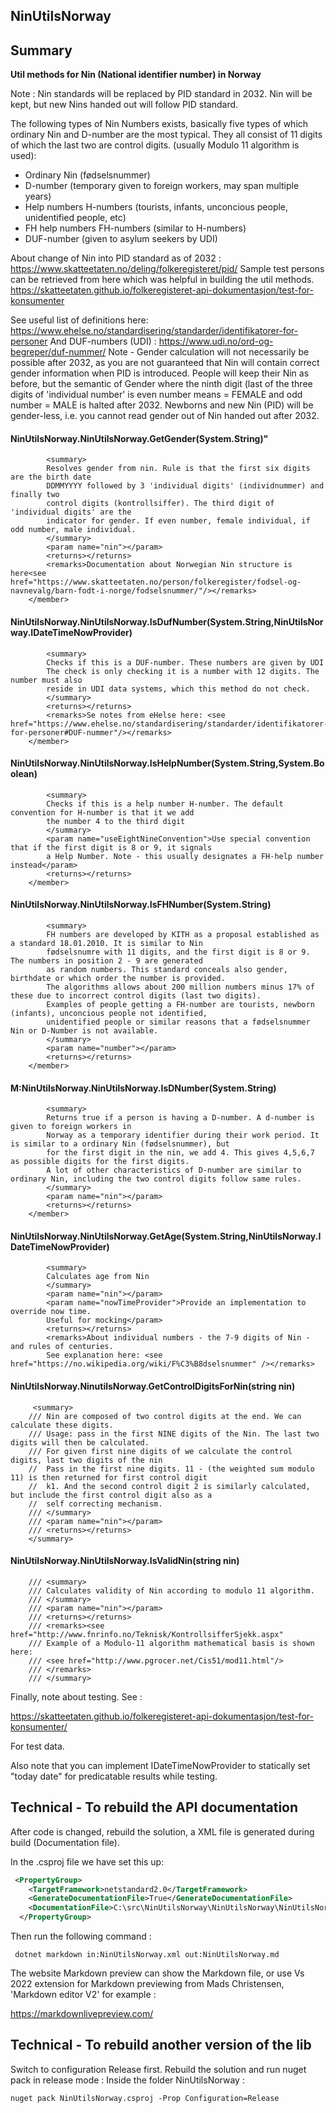 ﻿## NinUtilsNorway


## Summary 
**Util methods for Nin (National identifier number) in Norway** 

Note : Nin standards will be replaced by PID standard in 2032. Nin will be kept, but new 
Nins handed out will follow PID standard. 

The following types of Nin Numbers exists, basically five types of which ordinary Nin and 
D-number are the most typical. They all consist of 11 digits of which the last two are control 
digits. (usually Modulo 11 algorithm is used): 

- Ordinary Nin (fødselsnummer) 
- D-number (temporary given to foreign workers, may span multiple years) 
- Help numbers H-numbers (tourists, infants, unconcious people, unidentified people, etc)
- FH help numbers FH-numbers (similar to H-numbers)
- DUF-number (given to asylum seekers by UDI)

About change of Nin into PID standard as of 2032 : https://www.skatteetaten.no/deling/folkeregisteret/pid/
Sample test persons can be retrieved from here which was helpful in building the util methods.
https://skatteetaten.github.io/folkeregisteret-api-dokumentasjon/test-for-konsumenter

See useful list of definitions here: 
https://www.ehelse.no/standardisering/standarder/identifikatorer-for-personer
And DUF-numbers (UDI) : 
https://www.udi.no/ord-og-begreper/duf-nummer/
Note - Gender calculation will not necessarily be possible after 2032, as you are not guaranteed that 
Nin will contain correct gender information when PID is introduced. People will keep their Nin as before, 
but the semantic of Gender where the ninth digit (last of the three digits of 'individual number' is even number means = FEMALE and odd number = MALE is halted after 2032.
Newborns and new Nin (PID) will be gender-less, i.e. you cannot read gender out of Nin handed out after 2032. 

####  NinUtilsNorway.NinUtilsNorway.GetGender(System.String)"
            <summary>
            Resolves gender from nin. Rule is that the first six digits are the birth date
            DDMMYYYY followed by 3 'individual digits' (individnummer) and finally two
            control digits (kontrollsiffer). The third digit of 'individual digits' are the 
            indicator for gender. If even number, female individual, if odd number, male individual.
            </summary>
            <param name="nin"></param>
            <returns></returns>
            <remarks>Documentation about Norwegian Nin structure is here<see href="https://www.skatteetaten.no/person/folkeregister/fodsel-og-navnevalg/barn-fodt-i-norge/fodselsnummer/"/></remarks>
        </member>
#### NinUtilsNorway.NinUtilsNorway.IsDufNumber(System.String,NinUtilsNorway.IDateTimeNowProvider)
            <summary>
            Checks if this is a DUF-number. These numbers are given by UDI 
            The check is only checking it is a number with 12 digits. The number must also 
            reside in UDI data systems, which this method do not check.
            </summary>
            <returns></returns>
            <remarks>Se notes from eHelse here: <see href="https://www.ehelse.no/standardisering/standarder/identifikatorer-for-personer#DUF-nummer"/></remarks>
        </member>
####  NinUtilsNorway.NinUtilsNorway.IsHelpNumber(System.String,System.Boolean)
            <summary>
            Checks if this is a help number H-number. The default convention for H-number is that it we add 
            the number 4 to the third digit 
            </summary>
            <param name="useEightNineConvention">Use special convention that if the first digit is 8 or 9, it signals 
            a Help Number. Note - this usually designates a FH-help number instead</param>
            <returns></returns>
        </member>
#### NinUtilsNorway.NinUtilsNorway.IsFHNumber(System.String)
            <summary>
            FH numbers are developed by KITH as a proposal established as a standard 18.01.2010. It is similar to Nin 
            fødselsnumre with 11 digits, and the first digit is 8 or 9. The numbers in position 2 - 9 are generated
            as random numbers. This standard conceals also gender, birthdate or which order the number is provided.
            The algorithms allows about 200 million numbers minus 17% of these due to incorrect control digits (last two digits). 
            Examples of people getting a FH-number are tourists, newborn (infants), unconcious people not identified, 
            unidentified people or similar reasons that a fødselsnummer Nin or D-Number is not available. 
            </summary>
            <param name="number"></param>
            <returns></returns>
        </member>
#### M:NinUtilsNorway.NinUtilsNorway.IsDNumber(System.String)
            <summary>
            Returns true if a person is having a D-number. A d-number is given to foreign workers in 
            Norway as a temporary identifier during their work period. It is similar to a ordinary Nin (fødselsnummer), but 
            for the first digit in the nin, we add 4. This gives 4,5,6,7 as possible digits for the first digits.
            A lot of other characteristics of D-number are similar to ordinary Nin, including the two control digits follow same rules.
            </summary>
            <param name="nin"></param>
            <returns></returns>
        </member>

#### NinUtilsNorway.NinUtilsNorway.GetAge(System.String,NinUtilsNorway.IDateTimeNowProvider)
            <summary>
            Calculates age from Nin
            </summary>
            <param name="nin"></param>
            <param name="nowTimeProvider">Provide an implementation to override now time. 
            Useful for mocking</param>
            <returns></returns>
            <remarks>About individual numbers - the 7-9 digits of Nin - and rules of centuries. 
            See explanation here: <see href="https://no.wikipedia.org/wiki/F%C3%B8dselsnummer" /></remarks>


####  NinUtilsNorway.NinutilsNorway.GetControlDigitsForNin(string nin)    
         <summary>
        /// Nin are composed of two control digits at the end. We can calculate these digits. 
        /// Usage: pass in the first NINE digits of the Nin. The last two digits will then be calculated. 
        /// For given first nine digits of we calculate the control digits, last two digits of the nin
        //  Pass in the first nine digits. 11 - (the weighted sum modulo 11) is then returned for first control digit
        //  k1. And the second control digit 2 is similarly calculated, but include the first control digit also as a 
        //  self correcting mechanism.
        /// </summary>
        /// <param name="nin"></param>
        /// <returns></returns>
        </summary>


#### NinUtilsNorway.NinUtilsNorway.IsValidNin(string nin)
        /// <summary>
        /// Calculates validity of Nin according to modulo 11 algorithm. 
        /// </summary>
        /// <param name="nin"></param>
        /// <returns></returns>
        /// <remarks><see href="http://www.fnrinfo.no/Teknisk/KontrollsifferSjekk.aspx"
        /// Example of a Modulo-11 algorithm mathematical basis is shown here: 
        /// <see href="http://www.pgrocer.net/Cis51/mod11.html"/>
        /// </remarks>
        /// </summary>


Finally, note about testing. See : 

https://skatteetaten.github.io/folkeregisteret-api-dokumentasjon/test-for-konsumenter/

For test data.

Also note that you can implement IDateTimeNowProvider to statically set "today date" for predicatable results while testing.  


## Technical - To rebuild the API documentation 

After code is changed, rebuild the solution, a XML file is generated during build (Documentation file). 

In the .csproj file we have set this up: 
``` xml
 <PropertyGroup>
    <TargetFramework>netstandard2.0</TargetFramework>
    <GenerateDocumentationFile>True</GenerateDocumentationFile>
    <DocumentationFile>C:\src\NinUtilsNorway\NinUtilsNorway\NinUtilsNorway.xml</DocumentationFile>
  </PropertyGroup>

```

Then run the following command : 
```
 dotnet markdown in:NinUtilsNorway.xml out:NinUtilsNorway.md 
```

The website Markdown preview can show the Markdown file, 
or use Vs 2022 extension for Markdown previewing from Mads Christensen, 'Markdown editor V2' for example :

https://markdownlivepreview.com/


## Technical - To rebuild another version of the lib

Switch to configuration Release first.
Rebuild the solution and run nuget pack in release mode : 
Inside the folder NinUtilsNorway : 


```
nuget pack NinUtilsNorway.csproj -Prop Configuration=Release

```



